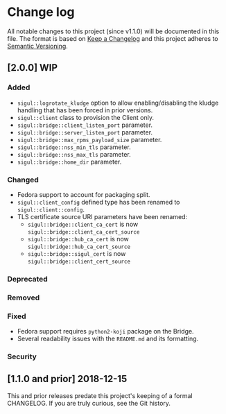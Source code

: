 <!--
# This file is part of the doubledog-sigul Puppet module.
# Copyright 2018 John Florian
# SPDX-License-Identifier: GPL-3.0-or-later

Template

## [VERSION] DATE/WIP
### Added
### Changed
### Deprecated
### Removed
### Fixed
### Security

-->

# Change log

All notable changes to this project (since v1.1.0) will be documented in this file.  The format is based on [Keep a Changelog](http://keepachangelog.com/en/1.0.0/) and this project adheres to [Semantic Versioning](http://semver.org).

## [2.0.0] WIP
### Added
- `sigul::logrotate_kludge` option to allow enabling/disabling the kludge handling that has been forced in prior versions.
- `sigul::client` class to provision the Client only.
- `sigul::bridge::client_listen_port` parameter.
- `sigul::bridge::server_listen_port` parameter.
- `sigul::bridge::max_rpms_payload_size` parameter.
- `sigul::bridge::nss_min_tls` parameter.
- `sigul::bridge::nss_max_tls` parameter.
- `sigul::bridge::home_dir` parameter.
### Changed
- Fedora support to account for packaging split.
- `sigul::client_config` defined type has been renamed to `sigul::client::config`.
- TLS certificate source URI parameters have been renamed:
    - `sigul::bridge::client_ca_cert` is now `sigul::bridge::client_ca_cert_source`
    - `sigul::bridge::hub_ca_cert` is now `sigul::bridge::hub_ca_cert_source`
    - `sigul::bridge::sigul_cert` is now `sigul::bridge::client_cert_source`
### Deprecated
### Removed
### Fixed
- Fedora support requires `python2-koji` package on the Bridge.
- Several readability issues with the `README.md` and its formatting.
### Security

## [1.1.0 and prior] 2018-12-15

This and prior releases predate this project's keeping of a formal CHANGELOG.  If you are truly curious, see the Git history.

